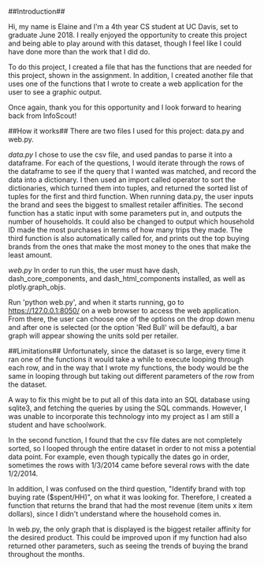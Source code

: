 ##Introduction##

Hi, my name is Elaine and I'm a 4th year CS student at UC Davis, set to graduate June 2018. I really enjoyed the opportunity to create this project and being able to play around with this dataset, though I feel like I could have done more than the work that I did do.

To do this project, I created a file that has the functions that are needed for this project, shown in the assignment. In addition, I created another file that uses one of the functions that I wrote to create a web application for the user to see a graphic output.

Once again, thank you for this opportunity and I look forward to hearing back from InfoScout!

##How it works##
There are two files I used for this project: data.py and web.py.

*data.py*
I chose to use the csv file, and used pandas to parse it into a dataframe.
For each of the questions, I would iterate through the rows of the dataframe to see if the query that I wanted was matched, and record the data into a dictionary. I then used an import called operator to sort the dictionaries, which turned them into tuples, and returned the sorted list of tuples for the first and third function.
When running data.py, the user inputs the brand and sees the biggest to smallest retailer affinities.
The second function has a static input with some parameters put in, and outputs the number of households. It could also be changed to output which household ID made the most purchases in terms of how many trips they made.
The third function is also automatically called for, and prints out the top buying brands from the ones that make the most money to the ones that make the least amount.

*web.py*
In order to run this, the user must have dash, dash_core_components, and dash_html_components installed, as well as plotly.graph_objs.

Run 'python web.py', and when it starts running, go to https://127.0.0.1:8050/ on a web browser to access the web application.
From there, the user can choose one of the options on the drop down menu and after one is selected (or the option 'Red Bull' will be default), a bar graph will appear showing the units sold per retailer.

##Limitations##
Unfortunately, since the dataset is so large, every time it ran one of the functions it would take a while to execute looping through each row, and in the way that I wrote my functions, the body would be the same in looping through but taking out different parameters of the row from the dataset.

A way to fix this might be to put all of this data into an SQL database using sqlite3, and fetching the queries by using the SQL commands. However, I was unable to incorporate this technology into my project as I am still a student and have schoolwork.

In the second function, I found that the csv file dates are not completely sorted, so I looped through the entire dataset in order to not miss a potential data point. For example, even though typically the dates go in order, sometimes the rows with 1/3/2014 came before several rows with the date 1/2/2014.

In addition, I was confused on the third question, "Identify brand with top buying rate ($spent/HH)", on what it was looking for. Therefore, I created a function that returns the brand that had the most revenue (item units x item dollars), since I didn't understand where the household comes in.

In web.py, the only graph that is displayed is the biggest retailer affinity for the desired product. This could be improved upon if my function had also returned other parameters, such as seeing the trends of buying the brand throughout the months.

